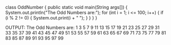 class OddNumber {
public static void main(String args[]) {
System.out.println("The Odd Numbers are:");
for (int i = 1; i <= 100; i++) {
if (i % 2 != 0) {
System.out.print(i + " ");
}
}
}
}


OUTPUT:
The Odd Numbers are:
1 3 5 7 9 11 13 15 17 19 21 23 25 27 29 31 33 35 37 39 41 43 45 47 49 51 53 55 57 59 61 63 65 67 69 71 73 75 77 79 81 83 85 87 89 91 93 95 97 99
